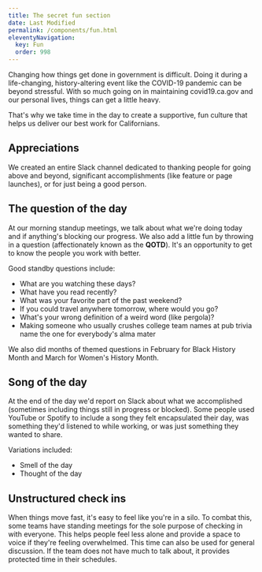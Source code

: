 ```yaml
---
title: The secret fun section
date: Last Modified 
permalink: /components/fun.html
eleventyNavigation:
  key: Fun
  order: 998
---
```


Changing how things get done in government is difficult. Doing it during a life-changing, history-altering event like the COVID-19 pandemic can be beyond stressful. With so much going on in maintaining covid19.ca.gov and our personal lives, things can get a little heavy.

That's why we take time in the day to create a supportive, fun culture that helps us deliver our best work for Californians.

## Appreciations

We created an entire Slack channel dedicated to thanking people for going above and beyond, significant accomplishments (like feature or page launches), or for just being a good person.

## The question of the day

At our morning standup meetings, we talk about what we're doing today and if anything's blocking our progress. We also add a little fun by throwing in a question (affectionately known as the **QOTD**). It's an opportunity to get to know the people you work with better.

Good standby questions include:

* What are you watching these days?
* What have you read recently?
* What was your favorite part of the past weekend?
* If you could travel anywhere tomorrow, where would you go?
* What's your wrong definition of a weird word (like pergola)?
* Making someone who usually crushes college team names at pub trivia name the one for everybody's alma mater

We also did months of themed questions in February for Black History Month and March for Women's History Month.

## Song of the day

At the end of the day we'd report on Slack about what we accomplished (sometimes including things still in progress or blocked). Some people used YouTube or Spotify to include a song they felt encapsulated their day, was something they'd listened to while working, or was just something they wanted to share.

Variations included:

* Smell of the day
* Thought of the day

## Unstructured check ins

When things move fast, it's easy to feel like you're in a silo. To combat this, some teams have standing meetings for the sole purpose of checking in with everyone. This helps people feel less alone and provide a space to voice if they're feeling overwhelmed. This time can also be used for general discussion. If the team does not have much to talk about, it provides protected time in their schedules.
